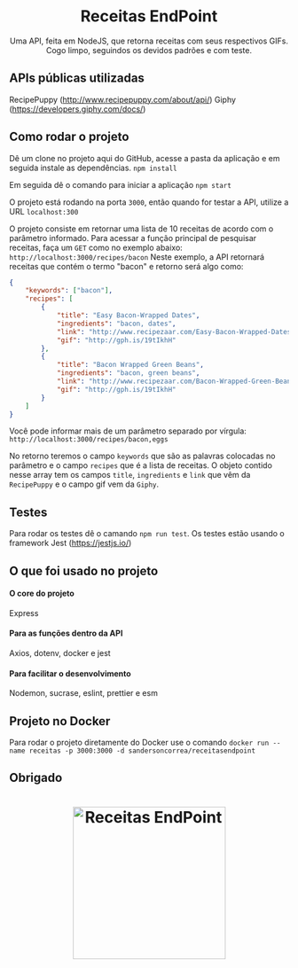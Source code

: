 <h1 align="center">
  Receitas EndPoint
</h1>
<p align="center">
  Uma API, feita em NodeJS, que retorna receitas com seus respectivos GIFs.<br/>
  Cogo limpo, seguindos os devidos padrões e com teste.
</p>

## APIs públicas utilizadas

RecipePuppy (http://www.recipepuppy.com/about/api/)
Giphy (https://developers.giphy.com/docs/)

## Como rodar o projeto

Dê um clone no projeto aqui do GitHub, acesse a pasta da aplicação e em seguida instale as dependências.
`npm install`

Em seguida dê o comando para iniciar a aplicação
`npm start`

O projeto está rodando na porta `3000`, então quando for testar a API, utilize a URL `localhost:300`

O projeto consiste em retornar uma lista de 10 receitas de acordo com o parâmetro informado. Para acessar a função principal de pesquisar receitas, faça um `GET` como no exemplo abaixo:
`http://localhost:3000/recipes/bacon`
Neste exemplo, a API retornará receitas que contém o termo "bacon" e retorno será algo como:

```json
{
    "keywords": ["bacon"],
    "recipes": [
        {
            "title": "Easy Bacon-Wrapped Dates",
            "ingredients": "bacon, dates",
            "link": "http://www.recipezaar.com/Easy-Bacon-Wrapped-Dates-169050",
            "gif": "http://gph.is/19tIkhH"
        },
        {
            "title": "Bacon Wrapped Green Beans",
            "ingredients": "bacon, green beans",
            "link": "http://www.recipezaar.com/Bacon-Wrapped-Green-Beans-112823",
            "gif": "http://gph.is/19tIkhH"
        }
    ]
}
```

Você pode informar mais de um parâmetro separado por vírgula: `http://localhost:3000/recipes/bacon,eggs`

No retorno teremos o campo `keywords` que são as palavras colocadas no parâmetro e o campo `recipes` que é a lista de receitas. O objeto contido nesse array tem os campos `title`, `ingredients` e `link` que vêm da `RecipePuppy` e o campo gif vem da `Giphy`.

## Testes

Para rodar os testes dê o camando `npm run test`. Os testes estão usando o framework Jest (https://jestjs.io/)

## O que foi usado no projeto

#### O core do projeto

Express

#### Para as funções dentro da API

Axios, dotenv, docker e jest

#### Para facilitar o desenvolvimento

Nodemon, sucrase, eslint, prettier e esm

## Projeto no Docker

Para rodar o projeto diretamente do Docker use o comando
`docker run --name receitas -p 3000:3000 -d sandersoncorrea/receitasendpoint`

## Obrigado

<h1 align="center">
  <img width="275" alt="Receitas EndPoint" src="https://media1.giphy.com/media/ftYpuYGoeQxpfnIJbd/giphy.gif?cid=ecf05e47bkvyx2p0pepv7w7m37zz4qpvdl80bksjf3czp548&rid=giphy.gif">
</h1>
